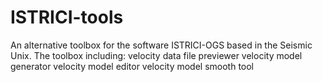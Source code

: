 # ISTRICI-tools
An alternative toolbox for the software ISTRICI-OGS based in the Seismic Unix.
The toolbox including: 
velocity data file previewer
velocity model generator
velocity model editor
velocity model smooth tool
